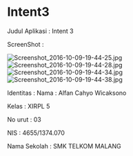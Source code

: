 # Intent3

Judul Aplikasi :
  Intent 3

ScreenShot :


![Screenshot_2016-10-09-19-44-25.jpg](https://github.com/Alfan11/Intent3/blob/master/Screenshot_2016-10-09-19-44-25.jpg)
![Screenshot_2016-10-09-19-44-28.jpg](https://github.com/Alfan11/Intent3/blob/master/Screenshot_2016-10-09-19-44-28.jpg)
![Screenshot_2016-10-09-19-44-34.jpg](https://github.com/Alfan11/Intent3/blob/master/Screenshot_2016-10-09-19-44-34.jpg)
![Screenshot_2016-10-09-19-44-38.jpg](https://github.com/Alfan11/Intent3/blob/master/Screenshot_2016-10-09-19-44-38.jpg)

Identitas :
Nama : Alfan Cahyo Wicaksono

Kelas : XIRPL 5

No urut : 03

NIS : 4655/1374.070

Nama Sekolah : SMK TELKOM MALANG
